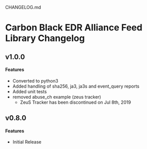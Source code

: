 CHANGELOG.md
# Carbon Black EDR Alliance Feed Library Changelog

## v1.0.0
#### Features
 * Converted to python3
 * Added handling of sha256, ja3, ja3s and event_query reports
 * Added unit tests
 * removed abuse_ch example (zeus tracker)
    + ZeuS Tracker has been discontinued on Jul 8th, 2019

## v0.8.0
#### Features
 * Initial Release

